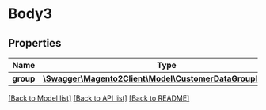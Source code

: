 # Body3

## Properties
Name | Type | Description | Notes
------------ | ------------- | ------------- | -------------
**group** | [**\Swagger\Magento2Client\Model\CustomerDataGroupInterface**](CustomerDataGroupInterface.md) |  | 

[[Back to Model list]](../README.md#documentation-for-models) [[Back to API list]](../README.md#documentation-for-api-endpoints) [[Back to README]](../README.md)


